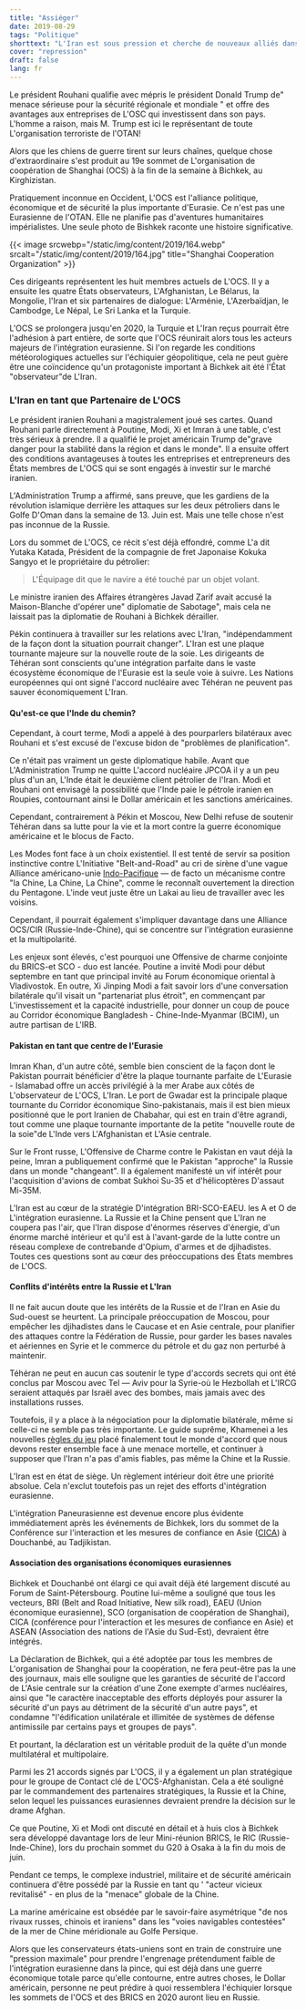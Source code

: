 ```yaml
---
title: "Assiéger"
date: 2019-08-29
tags: "Politique"
shorttext: "L'Iran est sous pression et cherche de nouveaux alliés dans la région eurasienne."
cover: "repression"
draft: false
lang: fr
---
```


Le président Rouhani qualifie avec mépris le président Donald Trump de" menace sérieuse pour la sécurité régionale et mondiale " et offre des avantages aux entreprises de L'OSC qui investissent dans son pays. L'homme a raison, mais M. Trump est ici le représentant de toute L'organisation terroriste de l'OTAN!

Alors que les chiens de guerre tirent sur leurs chaînes, quelque chose d'extraordinaire s'est produit au 19e sommet de L'organisation de coopération de Shanghai (OCS) à la fin de la semaine à Bichkek, au Kirghizistan.

Pratiquement inconnue en Occident, L'OCS est l'alliance politique, économique et de sécurité la plus importante d'Eurasie. Ce n'est pas une Eurasienne de l'OTAN. Elle ne planifie pas d'aventures humanitaires impérialistes. Une seule photo de Bishkek raconte une histoire significative.

{{< image srcwebp="/static/img/content/2019/164.webp" srcalt="/static/img/content/2019/164.jpg" title="Shanghai Cooperation Organization" >}}

Ces dirigeants représentent les huit membres actuels de L'OCS. Il y a ensuite les quatre États observateurs, L'Afghanistan, Le Bélarus, la Mongolie, l'Iran et six partenaires de dialogue: L'Arménie, L'Azerbaïdjan, le Cambodge, Le Népal, Le Sri Lanka et la Turquie.

L'OCS se prolongera jusqu'en 2020, la Turquie et L'Iran reçus pourrait être l'adhésion à part entière, de sorte que l'OCS réunirait alors tous les acteurs majeurs de l'intégration eurasienne. Si l'on regarde les conditions météorologiques actuelles sur l'échiquier géopolitique, cela ne peut guère être une coïncidence qu'un protagoniste important à Bichkek ait été l'État "observateur"de L'Iran.

### L'Iran en tant que Partenaire de L'OCS

Le président iranien Rouhani a magistralement joué ses cartes. Quand Rouhani parle directement à Poutine, Modi, Xi et Imran à une table, c'est très sérieux à prendre. Il a qualifié le projet américain Trump de"grave danger pour la stabilité dans la région et dans le monde". Il a ensuite offert des conditions avantageuses à toutes les entreprises et entrepreneurs des États membres de L'OCS qui se sont engagés à investir sur le marché iranien.

L'Administration Trump a affirmé, sans preuve, que les gardiens de la révolution islamique derrière les attaques sur les deux pétroliers dans le Golfe D'Oman dans la semaine de 13. Juin est. Mais une telle chose n'est pas inconnue de la Russie. 

Lors du sommet de L'OCS, ce récit s'est déjà effondré, comme L'a dit Yutaka Katada, Président de la compagnie de fret Japonaise Kokuka Sangyo et le propriétaire du pétrolier:

> L'Équipage dit que le navire a été touché par un objet volant.

Le ministre iranien des Affaires étrangères Javad Zarif avait accusé la Maison-Blanche d'opérer une" diplomatie de Sabotage", mais cela ne laissait pas la diplomatie de Rouhani à Bichkek dérailler.

Pékin continuera à travailler sur les relations avec L'Iran, "indépendamment de la façon dont la situation pourrait changer". L'Iran est une plaque tournante majeure sur la nouvelle route de la soie. Les dirigeants de Téhéran sont conscients qu'une intégration parfaite dans le vaste écosystème économique de l'Eurasie est la seule voie à suivre. Les Nations européennes qui ont signé l'accord nucléaire avec Téhéran ne peuvent pas sauver économiquement L'Iran.

#### Qu'est-ce que l'Inde du chemin?

Cependant, à court terme, Modi a appelé à des pourparlers bilatéraux avec Rouhani et s'est excusé de l'excuse bidon de "problèmes de planification".

Ce n'était pas vraiment un geste diplomatique habile. Avant que L'Administration Trump ne quitte L'accord nucléaire JPCOA il y a un peu plus d'un an, L'Inde était le deuxième client pétrolier de l'Iran. Modi et Rouhani ont envisagé la possibilité que l'Inde paie le pétrole iranien en Roupies, contournant ainsi le Dollar américain et les sanctions américaines.

Cependant, contrairement à Pékin et Moscou, New Delhi refuse de soutenir Téhéran dans sa lutte pour la vie et la mort contre la guerre économique américaine et le blocus de Facto.

Les Modes font face à un choix existentiel. Il est tenté de servir sa position instinctive contre L'Initiative "Belt-and-Road" au cri de sirène d'une vague Alliance américano-unie [Indo-Pacifique](https://www.defense.gov/Newsroom/Releases/Release/Article/1863396/dod-releases-indo-pacific-strategy-report/source/GovDelivery/fbclid/IwAR0qQXm4Oe5xwDF-vIwIjIx2_8YCUw1IwqVJiaalGjbYFjsds0NHr9sX1X4/ "DOD Releases Indo-Pacific Strategy Report") — de facto un mécanisme contre "la Chine, La Chine, La Chine", comme le reconnaît ouvertement la direction du Pentagone. L'inde veut juste être un Lakai au lieu de travailler avec les voisins.

Cependant, il pourrait également s'impliquer davantage dans une Alliance OCS/CIR (Russie-Inde-Chine), qui se concentre sur l'intégration eurasienne et la multipolarité.

Les enjeux sont élevés, c'est pourquoi une Offensive de charme conjointe du BRICS-et SCO - duo est lancée. Poutine a invité Modi pour début septembre en tant que principal invité au Forum économique oriental à Vladivostok. En outre, Xi Jinping Modi a fait savoir lors d'une conversation bilatérale qu'il visait un "partenariat plus étroit", en commençant par L'investissement et la capacité industrielle, pour donner un coup de pouce au Corridor économique Bangladesh - Chine-Inde-Myanmar (BCIM), un autre partisan de L'IRB.

#### Pakistan en tant que centre de l'Eurasie

Imran Khan, d'un autre côté, semble bien conscient de la façon dont le Pakistan pourrait bénéficier d'être la plaque tournante parfaite de L'Eurasie - Islamabad offre un accès privilégié à la mer Arabe aux côtés de L'observateur de L'OCS, L'Iran. Le port de Gwadar est la principale plaque tournante du Corridor économique Sino-pakistanais, mais il est bien mieux positionné que le port Iranien de Chabahar, qui est en train d'être agrandi, tout comme une plaque tournante importante de la petite "nouvelle route de la soie"de L'Inde vers L'Afghanistan et L'Asie centrale.

Sur le Front russe, L'Offensive de Charme contre le Pakistan en vaut déjà la peine, Imran a publiquement confirmé que le Pakistan "approche" la Russie dans un monde "changeant". Il a également manifesté un vif intérêt pour l'acquisition d'avions de combat Sukhoi Su-35 et d'hélicoptères D'assaut Mi-35M.

L'Iran est au cœur de la stratégie D'intégration BRI-SCO-EAEU. les A et O de L'intégration eurasienne. La Russie et la Chine pensent que L'Iran ne coupera pas l'air, que l'Iran dispose d'énormes réserves d'énergie, d'un énorme marché intérieur et qu'il est à l'avant-garde de la lutte contre un réseau complexe de contrebande d'Opium, d'armes et de djihadistes. Toutes ces questions sont au cœur des préoccupations des États membres de L'OCS.

#### Conflits d'intérêts entre la Russie et L'Iran

Il ne fait aucun doute que les intérêts de la Russie et de l'Iran en Asie du Sud-ouest se heurtent. La principale préoccupation de Moscou, pour empêcher les djihadistes dans le Caucase et en Asie centrale, pour planifier des attaques contre la Fédération de Russie, pour garder les bases navales et aériennes en Syrie et le commerce du pétrole et du gaz non perturbé à maintenir.

Téhéran ne peut en aucun cas soutenir le type d'accords secrets qui ont été conclus par Moscou avec Tel — Aviv pour la Syrie-où le Hezbollah et L'IRCG seraient attaqués par Israël avec des bombes, mais jamais avec des installations russes.

Toutefois, il y a place à la négociation pour la diplomatie bilatérale, même si celle-ci ne semble pas très importante. Le guide suprême, Khamenei a les nouvelles [règles du jeu](https://ejmagnier.com/2019/06/13/irans-leader-of-the-revolution-recommends-four-steps-for-confronting-the-us/ "IRAN’S LEADER OF THE REVOLUTION RECOMMENDS FOUR STEPS FOR CONFRONTING THE US") placé finalement tout le monde d'accord que nous devons rester ensemble face à une menace mortelle, et continuer à supposer que l'Iran n'a pas d'amis fiables, pas même la Chine et la Russie.

L'Iran est en état de siège. Un règlement intérieur doit être une priorité absolue. Cela n'exclut toutefois pas un rejet des efforts d'intégration eurasienne.

L'intégration Paneurasienne est devenue encore plus évidente immédiatement après les événements de Bichkek, lors du sommet de la Conférence sur l'interaction et les mesures de confiance en Asie ([CICA](https://tass.com/economy/1063957 "Russia calls for abandoning global trade wars - Putin")) à Douchanbé, au Tadjikistan.

#### Association des organisations économiques eurasiennes

Bichkek et Douchanbé ont élargi ce qui avait déjà été largement discuté au Forum de Saint-Pétersbourg. Poutine lui-même a souligné que tous les vecteurs, BRI (Belt and Road Initiative, New silk road), EAEU (Union économique eurasienne), SCO (organisation de coopération de Shanghai), CICA (conférence pour l'interaction et les mesures de confiance en Asie) et ASEAN (Association des nations de l'Asie du Sud-Est), devraient être intégrés.

La Déclaration de Bichkek, qui a été adoptée par tous les membres de L'organisation de Shanghai pour la coopération, ne fera peut-être pas la une des journaux, mais elle souligne que les garanties de sécurité de l'accord de L'Asie centrale sur la création d'une Zone exempte d'armes nucléaires, ainsi que "le caractère inacceptable des efforts déployés pour assurer la sécurité d'un pays au détriment de la sécurité d'un autre pays", et condamne "l'édification unilatérale et illimitée de systèmes de défense antimissile par certains pays et groupes de pays".

Et pourtant, la déclaration est un véritable produit de la quête d'un monde multilatéral et multipolaire.

Parmi les 21 accords signés par L'OCS, il y a également un plan stratégique pour le groupe de Contact clé de L'OCS-Afghanistan. Cela a été souligné par le commandement des partenaires stratégiques, la Russie et la Chine, selon lequel les puissances eurasiennes devraient prendre la décision sur le drame Afghan.

Ce que Poutine, Xi et Modi ont discuté en détail et à huis clos à Bichkek sera développé davantage lors de leur Mini-réunion BRICS, le RIC (Russie-Inde-Chine), lors du prochain sommet du G20 à Osaka à la fin du mois de juin.

Pendant ce temps, le complexe industriel, militaire et de sécurité américain continuera d'être possédé par la Russie en tant qu ' "acteur vicieux revitalisé" - en plus de la "menace" globale de la Chine.

La marine américaine est obsédée par le savoir-faire asymétrique "de nos rivaux russes, chinois et iraniens" dans les "voies navigables contestées" de la mer de Chine méridionale au Golfe Persique.

Alors que les conservateurs états-uniens sont en train de construire une "pression maximale" pour prendre l'engrenage prétendument faible de l'intégration eurasienne dans la pince, qui est déjà dans une guerre économique totale parce qu'elle contourne, entre autres choses, le Dollar américain, personne ne peut prédire à quoi ressemblera l'échiquier lorsque les sommets de l'OCS et des BRICS en 2020 auront lieu en Russie.
